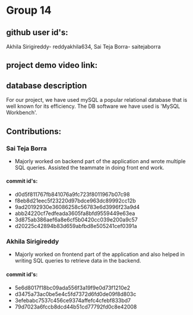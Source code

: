 # Group 14

## github user id's:
Akhila Sirigireddy- reddyakhila634, Sai Teja Borra- saitejaborra

## project demo video link:


## database description
For our project, we have used mySQL a popular relational database that is well known for its efficiency. The DB software we have used is 'MySQL Workbench'.

## Contributions:
### Sai Teja Borra
- Majorly worked on backend part of the application and wrote multiple SQL queries. Assisted the teammate in doing front end work.
#### commit id's:
- d0d5f811767fb841076a9fc723f8011967b07c98
- f8eb8d21eec5f23220d97bdce963dc89992cc12b
- 9ad20192930e36086258c56783e6d3996f23a9d4
- abb24220cf7edfeada3605fa8bfd9559449e63ea
- 3d875ab386aef6a8e6cf5b0420cc039e200a9c57
- d20225c42894b83d659abfbd8e505241cef0391a

### Akhila Sirigireddy
- Majorly worked on frontend part of the application and also helped in writing SQL queries to retrieve data in the backend.
#### commit id's:
- 5e6d8017f18bc09ada556f3a19f9e0d73f1210e2
- d3475a73ac0be5e4c5fd7372d6fd0de09f8d803c
- 3efebabc7537c456ce9374affefc4cfebf833bd7
- 79d7023a6fccb8dcd44b51cd77792fd0c8e42008
